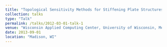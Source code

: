 ```yaml
---
title: "Topological Sensitivity Methods for Stiffening Plate Structures"
collection: talks
type: "Talk"
permalink: /talks/2012-03-01-talk-1
venue: "Wisconsin Applied Computing Center, University of Wisconsin, Mechanical Engineering Department"
date: 2013-09-01
location: "Madison, WI"
---
```



